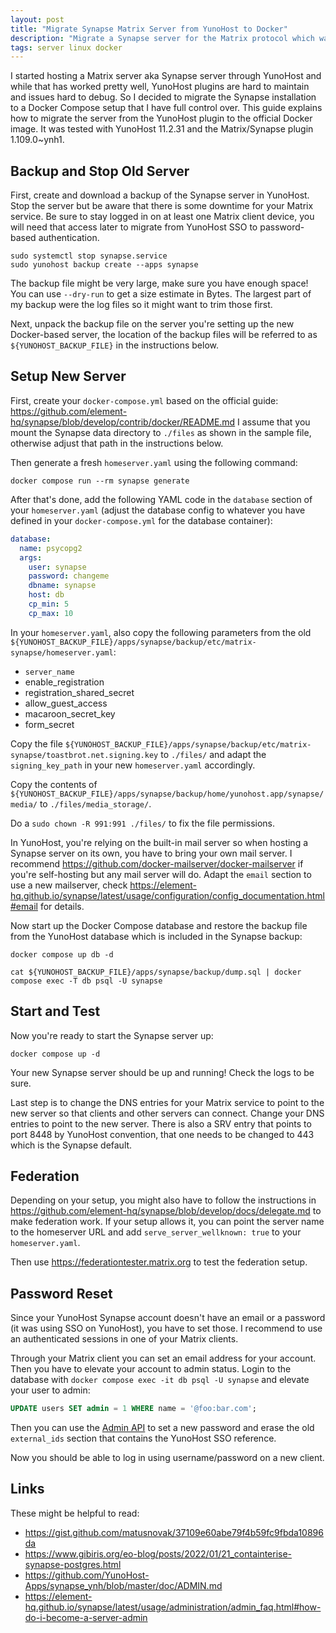```yaml
---
layout: post
title: "Migrate Synapse Matrix Server from YunoHost to Docker"
description: "Migrate a Synapse server for the Matrix protocol which was initially started as a YunoHost application to the official Docker image."
tags: server linux docker
---
```


I started hosting a Matrix server aka Synapse server through YunoHost and while that has worked pretty well, YunoHost plugins are hard to maintain and issues hard to debug. So I decided to migrate the Synapse installation to a Docker Compose setup that I have full control over. This guide explains how to migrate the server from the YunoHost plugin to the official Docker image. It was tested with YunoHost 11.2.31 and the Matrix/Synapse plugin 1.109.0~ynh1.

## Backup and Stop Old Server

First, create and download a backup of the Synapse server in YunoHost. Stop the server but be aware that there is some downtime for your Matrix service. Be sure to stay logged in on at least one Matrix client device, you will need that access later to migrate from YunoHost SSO to password-based authentication.

```shell
sudo systemctl stop synapse.service
sudo yunohost backup create --apps synapse
```

The backup file might be very large, make sure you have enough space! You can use `--dry-run` to get a size estimate in Bytes. The largest part of my backup were the log files so it might want to trim those first.

Next, unpack the backup file on the server you're setting up the new Docker-based server, the location of the backup files will be referred to as `${YUNOHOST_BACKUP_FILE}` in the instructions below.

## Setup New Server

First, create your `docker-compose.yml` based on the official guide: https://github.com/element-hq/synapse/blob/develop/contrib/docker/README.md I assume that you mount the Synapse data directory to `./files` as shown in the sample file, otherwise adjust that path in the instructions below.

Then generate a fresh `homeserver.yaml` using the following command:

```shell
docker compose run --rm synapse generate
```

After that's done, add the following YAML code in the `database` section of your `homeserver.yaml` (adjust the database config to whatever you have defined in your `docker-compose.yml` for the database container):

```yaml
database:
  name: psycopg2
  args:
    user: synapse
    password: changeme
    dbname: synapse
    host: db
    cp_min: 5
    cp_max: 10
```

In your `homeserver.yaml`, also copy the following parameters from the old `${YUNOHOST_BACKUP_FILE}/apps/synapse/backup/etc/matrix-synapse/homeserver.yaml`:

* `server_name`
* enable_registration
* registration_shared_secret
* allow_guest_access
* macaroon_secret_key
* form_secret

Copy the file `${YUNOHOST_BACKUP_FILE}/apps/synapse/backup/etc/matrix-synapse/toastbrot.net.signing.key` to `./files/` and adapt the `signing_key_path` in your new `homeserver.yaml` accordingly.

Copy the contents of `${YUNOHOST_BACKUP_FILE}/apps/synapse/backup/home/yunohost.app/synapse/media/` to `./files/media_storage/`.

Do a `sudo chown -R 991:991 ./files/` to fix the file permissions.

In YunoHost, you're relying on the built-in mail server so when hosting a Synapse server on its own, you have to bring your own mail server. I recommend https://github.com/docker-mailserver/docker-mailserver if you're self-hosting but any mail server will do. Adapt the `email` section to use a new mailserver, check https://element-hq.github.io/synapse/latest/usage/configuration/config_documentation.html#email for details.

Now start up the Docker Compose database and restore the backup file from the YunoHost database which is included in the Synapse backup:

```shell
docker compose up db -d

cat ${YUNOHOST_BACKUP_FILE}/apps/synapse/backup/dump.sql | docker compose exec -T db psql -U synapse
```

## Start and Test

Now you're ready to start the Synapse server up:

```shell
docker compose up -d
```

Your new Synapse server should be up and running! Check the logs to be sure.

Last step is to change the DNS entries for your Matrix service to point to the new server so that clients and other servers can connect. Change your DNS entries to point to the new server. There is also a SRV entry that points to port 8448 by YunoHost convention, that one needs to be changed to 443 which is the Synapse default.

## Federation

Depending on your setup, you might also have to follow the instructions in https://github.com/element-hq/synapse/blob/develop/docs/delegate.md to make federation work. If your setup allows it, you can point the server name to the homeserver URL and add `serve_server_wellknown: true` to your `homeserver.yaml`.

Then use https://federationtester.matrix.org to test the federation setup.

## Password Reset

Since your YunoHost Synapse account doesn't have an email or a password (it was using SSO on YunoHost), you have to set those. I recommend to use an authenticated sessions in one of your Matrix clients.

Through your Matrix client you can set an email address for your account. Then you have to elevate your account to admin status. Login to the database with `docker compose exec -it db psql -U synapse` and elevate your user to admin:

```sql
UPDATE users SET admin = 1 WHERE name = '@foo:bar.com';
```

Then you can use the [Admin API](https://element-hq.github.io/synapse/latest/usage/administration/admin_api/index.html) to set a new password and erase the old `external_ids` section that contains the YunoHost SSO reference.

Now you should be able to log in using username/password on a new client.

## Links

These might be helpful to read:

* https://gist.github.com/matusnovak/37109e60abe79f4b59fc9fbda10896da
* https://www.gibiris.org/eo-blog/posts/2022/01/21_containterise-synapse-postgres.html
* https://github.com/YunoHost-Apps/synapse_ynh/blob/master/doc/ADMIN.md
* https://element-hq.github.io/synapse/latest/usage/administration/admin_faq.html#how-do-i-become-a-server-admin
